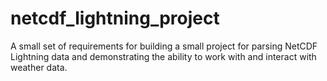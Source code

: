 # netcdf_lightning_project
A small set of requirements for building a small project for parsing NetCDF Lightning data and demonstrating the ability to work with and interact with weather data.

